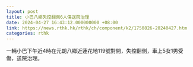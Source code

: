 ```yaml
---
layout: post
title: 小巴八鄉失控翻側6人傷送院治理
date: 2024-04-27 16:43:12.000000000 +08:00
link: https://news.rthk.hk/rthk/ch/component/k2/1750826-20240427.htm
categories: rthk
---
```


一輛小巴下午近4時在元朗八鄉近蓮花地119號對開，失控翻側，車上5女1男受傷，送院治理。
